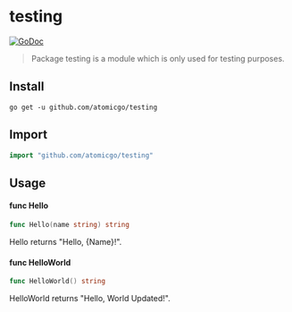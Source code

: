 # testing
 

[![GoDoc](https://godoc.org/github.com/atomicgo/testing?status.svg)](https://godoc.org/github.com/atomicgo/testing)

> Package testing is a module which is only used for testing purposes.

## Install

```console
go get -u github.com/atomicgo/testing
```

## Import

```go
import "github.com/atomicgo/testing"
```

## Usage

#### func  Hello

```go
func Hello(name string) string
```
Hello returns "Hello, {Name}!".

#### func  HelloWorld

```go
func HelloWorld() string
```
HelloWorld returns "Hello, World Updated!".
